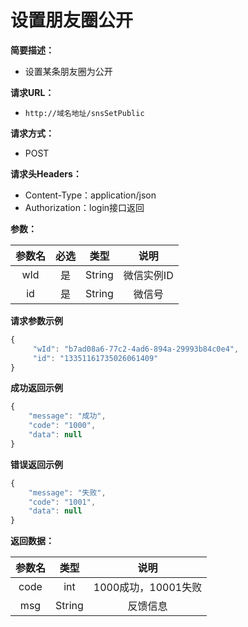 # 设置朋友圈公开

**简要描述：**

* 设置某条朋友圈为公开

**请求URL：**

* `http://域名地址/snsSetPublic`

**请求方式：**

* POST 

**请求头Headers：**

* Content-Type：application/json
* Authorization：login接口返回

**参数：**

| 参数名 | 必选 | 类型 | 说明 |
| :---: | :---: | :---: | :---: |
| wId | 是 | String | 微信实例ID |
| id | 是 | String | 微信号 |

**请求参数示例**

```javascript
{
     "wId": "b7ad08a6-77c2-4ad6-894a-29993b84c0e4",
     "id": "13351161735026061409"
}
```

**成功返回示例**

```javascript
{
    "message": "成功",
    "code": "1000",
    "data": null
}
```

**错误返回示例**

```javascript
{
    "message": "失败",
    "code": "1001",
    "data": null
}
```

**返回数据：**

| 参数名 | 类型 | 说明 |
| :---: | :---: | :---: |
| code | int | 1000成功，10001失败 |
| msg | String | 反馈信息 |

